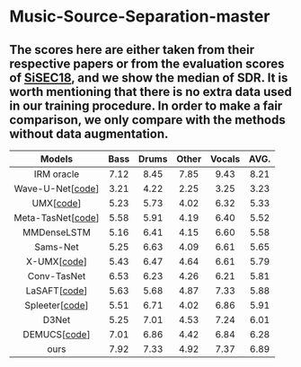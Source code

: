 # Music-Source-Separation-master 
## The scores here are either taken from their respective papers or from the evaluation scores of [SiSEC18](https://arxiv.org/pdf/1804.06267.pdf), and we show the median of SDR. It is worth mentioning that there is no extra data used in our training procedure. In order to make a fair comparison, we only compare with the methods without data augmentation.
|Models|Bass|Drums|Other|Vocals|AVG.|
|:--:|:--:|:--:|:--:|:--:|:--:|
|IRM oracle|7.12|8.45|7.85|9.43|8.21|
|Wave-U-Net[[code](https://github.com/f90/Wave-U-Net-Pytorch)]|3.21|4.22|2.25|3.25|3.23|
|UMX[[code](https://github.com/sigsep/open-unmix-pytorch)]|5.23|5.73|4.02|6.32|5.33|
|Meta-TasNet[[code](https://github.com/pfnet-research/meta-tasnet)]|5.58|5.91|4.19|6.40|5.52|
|MMDenseLSTM|5.16|6.41|4.15|6.60|5.58|
|Sams-Net|5.25|6.63|4.09|6.61|5.65|
|X-UMX[[code](https://github.com/sony/ai-research-code/tree/master/x-umx)]|5.43|6.47|4.64|6.61|5.79|
|Conv-TasNet|6.53|6.23|4.26|6.21|5.81|
|LaSAFT[[code](https://github.com/ws-choi/Conditioned-Source-Separation-LaSAFT)]|5.63|5.68|4.87|7.33|5.88|
|Spleeter[[code](https://github.com/deezer/spleeter)]|5.51|6.71|4.02|6.86|5.91|
|D3Net|5.25|7.01|4.53|7.24|6.01|
|DEMUCS[[code](https://github.com/facebookresearch/demucs)]|7.01|6.86|4.42|6.84|6.28|
|ours|7.92|7.33|4.92|7.37|6.89|
